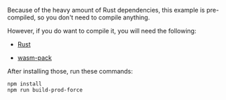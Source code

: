 Because of the heavy amount of Rust dependencies, this example is pre-compiled, so you don't need to compile anything.

However, if you do want to compile it, you will need the following:

* [Rust](https://www.rust-lang.org/tools/install)

* [wasm-pack](https://rustwasm.github.io/wasm-pack/)

After installing those, run these commands:

```
npm install
npm run build-prod-force
```
